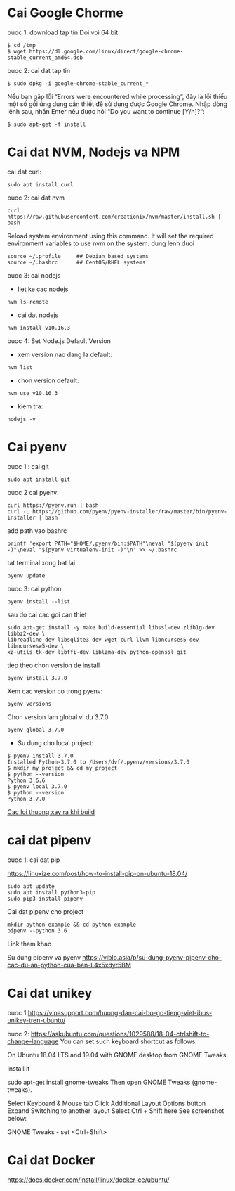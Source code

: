 # Cai Google Chorme

buoc 1: download tap tin
Doi voi 64 bit
```
$ cd /tmp
$ wget https://dl.google.com/linux/direct/google-chrome-stable_current_amd64.deb
```
buoc 2: cai dat tap tin
```
$ sudo dpkg -i google-chrome-stable_current_*
```
Nếu bạn gặp lỗi “Errors were encountered while processing“, đây là lỗi thiếu một số gói ứng dụng cần thiết để sử dụng được Google Chrome. Nhập dòng lệnh sau, nhấn Enter nếu được hỏi “Do you want to continue [Y/n]?“:
```
$ sudo apt-get -f install
```
# Cai dat NVM, Nodejs va NPM

cai dat curl:
```
sudo apt install curl
```
buoc 2: cai dat nvm
```
curl https://raw.githubusercontent.com/creationix/nvm/master/install.sh | bash
```
Reload system environment using this command. It will set the required environment variables to use nvm on the system.
dung lenh duoi
```
source ~/.profile     ## Debian based systems 
source ~/.bashrc      ## CentOS/RHEL systems 
```
buoc 3: cai nodejs
- liet ke cac nodejs
```
nvm ls-remote
```
- cai dat nodejs
```
nvm install v10.16.3
```
buoc 4: Set Node.js Default Version
- xem version nao dang la default:
```
nvm list
```
- chon version default:
```
nvm use v10.16.3
```
- kiem tra:
```
nodejs -v
```
# Cai pyenv
buoc 1 : cai git

```
sudo apt install git
```
buoc 2 cai pyenv:
```
curl https://pyenv.run | bash
curl -L https://github.com/pyenv/pyenv-installer/raw/master/bin/pyenv-installer | bash

```
add path vao bashrc

`printf 'export PATH="$HOME/.pyenv/bin:$PATH"\neval "$(pyenv init -)"\neval "$(pyenv virtualenv-init -)"\n' >> ~/.bashrc`

tat terminal xong bat lai.
```
pyenv update
```
buoc 3: cai python
```
pyenv install --list
```
sau do cai cac goi can thiet
```
sudo apt-get install -y make build-essential libssl-dev zlib1g-dev libbz2-dev \
libreadline-dev libsqlite3-dev wget curl llvm libncurses5-dev libncursesw5-dev \
xz-utils tk-dev libffi-dev liblzma-dev python-openssl git
```
tiep theo chon version de install
```
pyenv install 3.7.0
```
Xem cac version co trong pyenv:
```
pyenv versions
```
Chon version lam global vi du 3.7.0
```
pyenv global 3.7.0
```

- Su dung cho local project:
```
$ pyenv install 3.7.0
Installed Python-3.7.0 to /Users/dvf/.pyenv/versions/3.7.0
$ mkdir my_project && cd my_project
$ python --version
Python 3.6.6
$ pyenv local 3.7.0
$ python --version
Python 3.7.0
```

[Cac loi thuong xay ra khi build](https://github.com/pyenv/pyenv/wiki/Common-build-problems)

# cai dat pipenv
buoc 1: cai dat pip

https://linuxize.com/post/how-to-install-pip-on-ubuntu-18.04/

```
sudo apt update
sudo apt install python3-pip
sudo pip3 install pipenv
```
Cai dat pipenv cho project
```
mkdir python-example && cd python-example
pipenv --python 3.6
```
Link tham khao

Su dung pipenv va pyenv
https://viblo.asia/p/su-dung-pyenv-pipenv-cho-cac-du-an-python-cua-ban-L4x5xdyr5BM

# Cai dat unikey
buoc 1:https://vinasupport.com/huong-dan-cai-bo-go-tieng-viet-ibus-unikey-tren-ubuntu/

buoc 2: https://askubuntu.com/questions/1029588/18-04-ctrlshift-to-change-language
You can set such keyboard shortcut as follows:

On Ubuntu 18.04 LTS and 19.04 with GNOME desktop from GNOME Tweaks.

Install it

sudo apt-get install gnome-tweaks
Then open GNOME Tweaks (gnome-tweaks).

Select Keyboard & Mouse tab
Click Additional Layout Options button
Expand Switching to another layout
Select Ctrl + Shift here
See screenshot below:

GNOME Tweaks - set <Ctrl+Shift>

# Cai dat Docker
https://docs.docker.com/install/linux/docker-ce/ubuntu/

